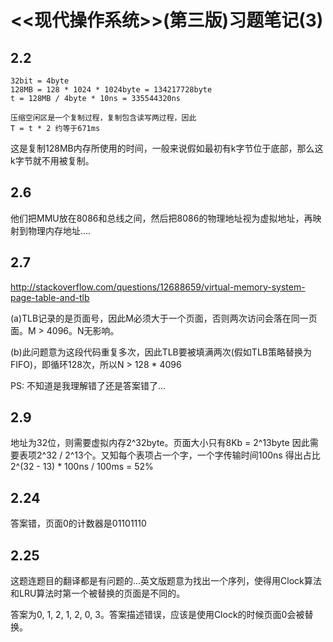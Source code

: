 # <<现代操作系统>>(第三版)习题笔记(3)

## 2.2

```
32bit = 4byte
128MB = 128 * 1024 * 1024byte = 134217728byte
t = 128MB / 4byte * 10ns = 335544320ns

压缩空闲区是一个复制过程，复制包含读写两过程，因此
T = t * 2 约等于671ms
```

这是复制128MB内存所使用的时间，一般来说假如最初有k字节位于底部，那么这k字节就不用被复制。

## 2.6

他们把MMU放在8086和总线之间，然后把8086的物理地址视为虚拟地址，再映射到物理内存地址....

## 2.7

http://stackoverflow.com/questions/12688659/virtual-memory-system-page-table-and-tlb

(a)TLB记录的是页面号，因此M必须大于一个页面，否则两次访问会落在同一页面。M > 4096。N无影响。

(b)此问题意为这段代码重复多次，因此TLB要被填满两次(假如TLB策略替换为FIFO)，即循环128次，所以N > 128 * 4096

PS: 不知道是我理解错了还是答案错了...

## 2.9

地址为32位，则需要虚拟内存2^32byte。页面大小只有8Kb = 2^13byte
因此需要表项2^32 / 2^13个。又知每个表项占一个字，一个字传输时间100ns
得出占比 2^(32 - 13) * 100ns / 100ms = 52%

## 2.24

答案错，页面0的计数器是01101110

## 2.25

这题连题目的翻译都是有问题的...英文版题意为找出一个序列，使得用Clock算法和LRU算法时第一个被替换的页面是不同的。

答案为0, 1, 2, 1, 2, 0, 3。答案描述错误，应该是使用Clock的时候页面0会被替换。